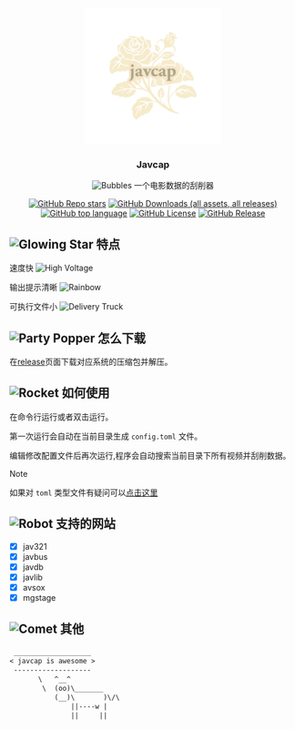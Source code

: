 <div align="center">
  <a href="https://github.com/jane-212/javcap">
    <img src="images/logo.png" alt="Logo" width="240" height="240">
  </a>

  <h3 align="center">Javcap</h3>

  <p align="center">
    <img src="https://raw.githubusercontent.com/Tarikul-Islam-Anik/Animated-Fluent-Emojis/master/Emojis/Symbols/Bubbles.png" alt="Bubbles" width="25" height="25" />
    一个电影数据的刮削器
  </p>
</div>

<div align="center">
  <a href="https://github.com/jane-212/javcap"><img alt="GitHub Repo stars" src="https://img.shields.io/github/stars/jane-212/javcap?style=for-the-badge&logo=githubsponsors"></a>
  <a href="https://github.com/jane-212/javcap/releases"><img alt="GitHub Downloads (all assets, all releases)" src="https://img.shields.io/github/downloads/jane-212/javcap/total?style=for-the-badge&logo=gitlfs"></a>
  <a href="https://github.com/jane-212/javcap"><img alt="GitHub top language" src="https://img.shields.io/github/languages/top/jane-212/javcap?style=for-the-badge&logo=rust"></a>
  <a href="https://github.com/jane-212/javcap/blob/main/LICENSE"><img alt="GitHub License" src="https://img.shields.io/github/license/jane-212/javcap?style=for-the-badge&logo=github"></a>
  <a href="https://github.com/jane-212/javcap/releases"><img alt="GitHub Release" src="https://img.shields.io/github/v/release/jane-212/javcap?style=for-the-badge&logo=flathub"></a>
</div>
<h2>
  <img src="https://raw.githubusercontent.com/Tarikul-Islam-Anik/Animated-Fluent-Emojis/master/Emojis/Travel%20and%20places/Glowing%20Star.png" alt="Glowing Star" width="25" height="25" />
  特点
</h2>

<p>
  速度快
  <img src="https://raw.githubusercontent.com/Tarikul-Islam-Anik/Animated-Fluent-Emojis/master/Emojis/Travel%20and%20places/High%20Voltage.png" alt="High Voltage" width="25" height="25" />
</p>
  
<p>
  输出提示清晰
  <img src="https://raw.githubusercontent.com/Tarikul-Islam-Anik/Animated-Fluent-Emojis/master/Emojis/Travel%20and%20places/Rainbow.png" alt="Rainbow" width="25" height="25" />
</p>
  
<p>
  可执行文件小
  <img src="https://raw.githubusercontent.com/Tarikul-Islam-Anik/Animated-Fluent-Emojis/master/Emojis/Travel%20and%20places/Delivery%20Truck.png" alt="Delivery Truck" width="25" height="25" />
</p>

<h2>
  <img src="https://raw.githubusercontent.com/Tarikul-Islam-Anik/Animated-Fluent-Emojis/master/Emojis/Activities/Party%20Popper.png" alt="Party Popper" width="25" height="25" />
  怎么下载
</h2>

在[release](https://github.com/jane-212/javcap/releases)页面下载对应系统的压缩包并解压。

<h2>
  <img src="https://raw.githubusercontent.com/Tarikul-Islam-Anik/Animated-Fluent-Emojis/master/Emojis/Travel%20and%20places/Rocket.png" alt="Rocket" width="25" height="25" />
  如何使用
</h2>

在命令行运行或者双击运行。

第一次运行会自动在当前目录生成 `config.toml` 文件。

编辑修改配置文件后再次运行,程序会自动搜索当前目录下所有视频并刮削数据。

> [!NOTE]
> 如果对 `toml` 类型文件有疑问可以[点击这里](https://toml.io/cn/)

<h2>
  <img src="https://raw.githubusercontent.com/Tarikul-Islam-Anik/Animated-Fluent-Emojis/master/Emojis/Smilies/Robot.png" alt="Robot" width="25" height="25" />
  支持的网站
</h2>

- [x] jav321
- [x] javbus
- [x] javdb
- [x] javlib
- [x] avsox
- [x] mgstage

<h2>
  <img src="https://raw.githubusercontent.com/Tarikul-Islam-Anik/Animated-Fluent-Emojis/master/Emojis/Travel%20and%20places/Comet.png" alt="Comet" width="25" height="25" />
  其他
</h2>

```
 ___________________
< javcap is awesome >
 -------------------
       \   ^__^
        \  (oo)\_______
           (__)\       )\/\
               ||----w |
               ||     ||
```
